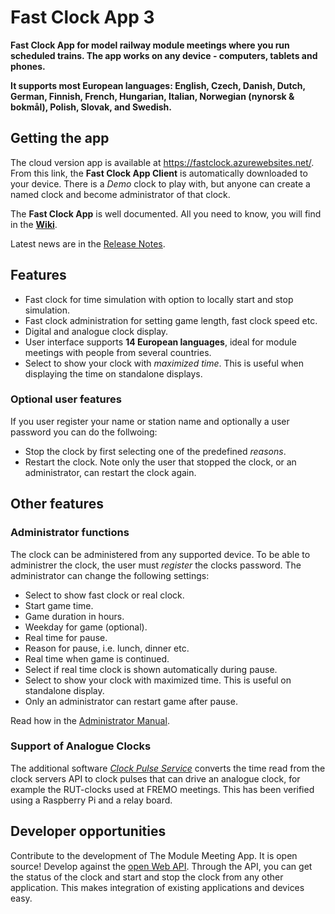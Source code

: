 # Fast Clock App 3
**Fast Clock App for model railway module meetings where you run scheduled trains.
The app works on any device - computers, tablets and phones.**

**It supports most European languages: English, Czech, Danish, Dutch, German, Finnish, French, Hungarian, Italian, 
Norwegian (nynorsk & bokm&aring;l), Polish, Slovak, and Swedish.**

## Getting the app
The cloud version app is available at https://fastclock.azurewebsites.net/.
From this link, the **Fast Clock App Client** is automatically downloaded to your device.
There is a *Demo* clock to play with, but anyone can create a named clock and become administrator of that clock.

The **Fast Clock App** is well documented.
All you need to know, you will find in the [**Wiki**](https://github.com/tellurianinteractive/Tellurian.Trains.ModuleMeetingApp/wiki/).

Latest news are in the [Release Notes](https://github.com/tellurianinteractive/Tellurian.Trains.ModuleMeetingApp/blob/master/RELEASENOTES.md).

## Features
* Fast clock for time simulation with option to locally start and stop simulation.
* Fast clock administration for setting game length, fast clock speed etc.
* Digital and analogue clock display.
* User interface supports **14 European languages**, ideal for module meetings with people from several countries.
* Select to show your clock with *maximized time*. This is useful when displaying the time on standalone displays.

### Optional user features
If you user register your name or station name and optionally a user password you can do the follwoing:
* Stop the clock by first selecting one of the predefined *reasons*.
* Restart the clock. Note only the user that stopped the clock, or an administrator, can restart the clock again.

## Other features
### Administrator functions
The clock can be administered from any supported device.
To be able to administrer the clock, the user must *register* the clocks password.
The administrator can change the following settings:
* Select to show fast clock or real clock.
* Start game time.
* Game duration in hours.
* Weekday for game (optional).
* Real time for pause.
* Reason for pause, i.e. lunch, dinner etc.
* Real time when game is continued.
* Select if real time clock is shown automatically during pause.
* Select to show your clock with maximized time. This is useful on standalone display.
* Only an administrator can restart game after pause.

Read how in the [Administrator Manual](https://github.com/tellurianinteractive/Tellurian.Trains.ModuleMeetingApp/wiki/Administrators-Manual).

### Support of Analogue Clocks
The additional software [*Clock Pulse Service*](https://github.com/tellurianinteractive/ClockPulseService) 
converts the time read from the clock servers API to clock pulses that can drive an analogue clock,
for example the RUT-clocks used at FREMO meetings.
This has been verified using a Raspberry Pi and a relay board.

## Developer opportunities
Contribute to the development of The Module Meeting App. It is open source! 
Develop against the [open Web API](https://github.com/tellurianinteractive/Tellurian.Trains.ModuleMeetingApp/wiki/API-Guidelines).
Through the API, you can get the status of the clock and start and stop the clock from any other application.
This makes integration of existing applications and devices easy.
